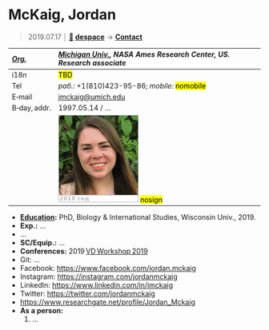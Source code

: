 # McKaig, Jordan
> 2019.07.17 ┊ **[🚀](../index/index.md) [despace](index.md)** → **[Contact](contact.md)**

|*[Org.](contact.md)*|*[Michigan Univ.](zz_michigan_univ.md), NASA Ames Research Center, US. Research associate*|
|:--|:--|
|i18n| <mark>TBD</mark> |
|Tel|*раб.:* +1(810)423-95-86; *mobile:* <mark>nomobile</mark> |
|E‑mail| <jmckaig@umich.edu> |
|B‑day, addr.| 1997.05.14 / … |
|| [![](f/contact/m/mckaig_001_photo_thumb.jpg)](f/contact/m/mckaig_001_photo.jpg) <mark>nosign</mark> |

   - **[Education](edu.md):** PhD, Biology & International Studies, Wisconsin Univ., 2019.
   - **Exp.:** …
   - …
   - **SC/Equip.:** …
   - **Conferences:** 2019 [VD Workshop 2019](vdws2019.md)
   - Git: …
   - Facebook: <https://www.facebook.com/jordan.mckaig>
   - Instagram: <https://instagram.com/jordanmckaig>
   - LinkedIn: <https://www.linkedin.com/in/jmckaig>
   - Twitter: <https://twitter.com/jordanmckaig>
   - <https://www.researchgate.net/profile/Jordan_Mckaig>
   - **As a person:**
      1. …

